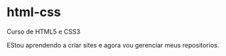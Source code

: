 # html-css
 Curso de HTML5 e CSS3

EStou aprendendo a criar sites e agora vou gerenciar meus repositorios.

